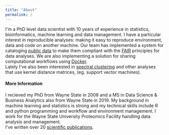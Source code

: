 ```yaml
---
title: "About"
permalink: /
---
```


I'm a PhD level data scientist with 10 years of experience in statistics, bioinformatics, machine learning and data management.  I have a particular interest in reproducible analyses:  making it easy to reproduce environment, data and code on another machine.  Our team has implemented a system for cataloging [public data](https://chen.datacatalog.lib.wayne.edu/
) to make them compliant with the [FAIR](https://www.nature.com/articles/sdata201618) principles for data analyses.  We are also implementing a solution for sharing computational workflows using [Docker](https://github.com/ncarrut/arsenicpilot).  
Lately I've also been interested in [spectral clustering](/spectralclustering/) and other analyses that use kernel distance matrices, (eg. support vector machines).  

#### More Information

I recieved my PhD from Wayne State in 2008 and a MS in Data Science & Business Analytics also from Wayne State in 2019.  My background in machine learning and statistics is strong and my technical skills include R and python programming and workflow and environment management.  I work for the Wayne State University Proteomics Facility handling data analysis and management.  
I've written over 20 [scientific publications](https://scholar.google.ca/citations?user=BArOJrIAAAAJ&hl=en).  